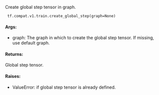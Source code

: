 Create global step tensor in graph.

```
 tf.compat.v1.train.create_global_step(graph=None)
```
#### Args:
- graph: The graph in which to create the global step tensor. If missing, use default graph.
#### Returns:
Global step tensor.
#### Raises:
- ValueError: if global step tensor is already defined.
